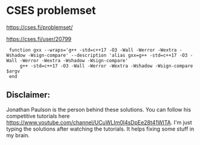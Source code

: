 # CSES problemset

https://cses.fi/problemset/

https://cses.fi/user/20799

     function gxx --wraps='g++ -std=c++17 -O3 -Wall -Werror -Wextra -Wshadow -Wsign-compare' --description 'alias gxx=g++ -std=c++17 -O3 -Wall -Werror -Wextra -Wshadow -Wsign-compare'
         g++ -std=c++17 -O3 -Wall -Werror -Wextra -Wshadow -Wsign-compare $argv
     end

## Disclaimer:

Jonathan Paulson is the person behind these solutions.
You can follow his competitive tutorials here https://www.youtube.com/channel/UCuWLIm0l4sDpEe28t41WITA.
I'm just typing the solutions after watching the tutorials. It helps fixing some stuff in my brain.

